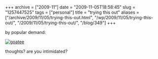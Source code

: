 +++
archive = ["2009-11"]
date = "2009-11-05T18:58:45"
slug = "1257447525"
tags = ["personal"]
title = "trying this out"
aliases = ["/archive/2009/11/05/trying-this-out.html", "/wp/2009/11/05/trying-this-out/", "/2009/11/05/trying-this-out/", "/blog/349"]
+++

by popular demand:

[![goatee][1]][2]

thoughts? are you intimidated?

[1]: http://farm3.static.flickr.com/2554/4078597526_d5dc506412.jpg
[2]: http://www.flickr.com/photos/28471535@N02/4078597526 (View 'goatee' on Flickr.com)

